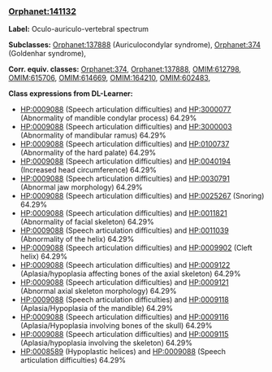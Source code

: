 
### [Orphanet:141132](http://www.orpha.net/ORDO/Orphanet_141132)
**Label:** Oculo-auriculo-vertebral spectrum

**Subclasses:** [Orphanet:137888](http://www.orpha.net/ORDO/Orphanet_137888) (Auriculocondylar syndrome), [Orphanet:374](http://www.orpha.net/ORDO/Orphanet_374) (Goldenhar syndrome), 

**Corr. equiv. classes:** [Orphanet:374](http://www.orpha.net/ORDO/Orphanet_374), [Orphanet:137888](http://www.orpha.net/ORDO/Orphanet_137888), [OMIM:612798](http://purl.obolibrary.org/obo/OMIM_612798), [OMIM:615706](http://purl.obolibrary.org/obo/OMIM_615706), [OMIM:614669](http://purl.obolibrary.org/obo/OMIM_614669), [OMIM:164210](http://purl.obolibrary.org/obo/OMIM_164210), [OMIM:602483](http://purl.obolibrary.org/obo/OMIM_602483), 

**Class expressions from DL-Learner:**

- [HP:0009088](http://purl.obolibrary.org/obo/HP_0009088) (Speech articulation difficulties) and [HP:3000077](http://purl.obolibrary.org/obo/HP_3000077) (Abnormality of mandible condylar process) 64.29%
- [HP:0009088](http://purl.obolibrary.org/obo/HP_0009088) (Speech articulation difficulties) and [HP:3000003](http://purl.obolibrary.org/obo/HP_3000003) (Abnormality of mandibular ramus) 64.29%
- [HP:0009088](http://purl.obolibrary.org/obo/HP_0009088) (Speech articulation difficulties) and [HP:0100737](http://purl.obolibrary.org/obo/HP_0100737) (Abnormality of the hard palate) 64.29%
- [HP:0009088](http://purl.obolibrary.org/obo/HP_0009088) (Speech articulation difficulties) and [HP:0040194](http://purl.obolibrary.org/obo/HP_0040194) (Increased head circumference) 64.29%
- [HP:0009088](http://purl.obolibrary.org/obo/HP_0009088) (Speech articulation difficulties) and [HP:0030791](http://purl.obolibrary.org/obo/HP_0030791) (Abnormal jaw morphology) 64.29%
- [HP:0009088](http://purl.obolibrary.org/obo/HP_0009088) (Speech articulation difficulties) and [HP:0025267](http://purl.obolibrary.org/obo/HP_0025267) (Snoring) 64.29%
- [HP:0009088](http://purl.obolibrary.org/obo/HP_0009088) (Speech articulation difficulties) and [HP:0011821](http://purl.obolibrary.org/obo/HP_0011821) (Abnormality of facial skeleton) 64.29%
- [HP:0009088](http://purl.obolibrary.org/obo/HP_0009088) (Speech articulation difficulties) and [HP:0011039](http://purl.obolibrary.org/obo/HP_0011039) (Abnormality of the helix) 64.29%
- [HP:0009088](http://purl.obolibrary.org/obo/HP_0009088) (Speech articulation difficulties) and [HP:0009902](http://purl.obolibrary.org/obo/HP_0009902) (Cleft helix) 64.29%
- [HP:0009088](http://purl.obolibrary.org/obo/HP_0009088) (Speech articulation difficulties) and [HP:0009122](http://purl.obolibrary.org/obo/HP_0009122) (Aplasia/hypoplasia affecting bones of the axial skeleton) 64.29%
- [HP:0009088](http://purl.obolibrary.org/obo/HP_0009088) (Speech articulation difficulties) and [HP:0009121](http://purl.obolibrary.org/obo/HP_0009121) (Abnormal axial skeleton morphology) 64.29%
- [HP:0009088](http://purl.obolibrary.org/obo/HP_0009088) (Speech articulation difficulties) and [HP:0009118](http://purl.obolibrary.org/obo/HP_0009118) (Aplasia/Hypoplasia of the mandible) 64.29%
- [HP:0009088](http://purl.obolibrary.org/obo/HP_0009088) (Speech articulation difficulties) and [HP:0009116](http://purl.obolibrary.org/obo/HP_0009116) (Aplasia/Hypoplasia involving bones of the skull) 64.29%
- [HP:0009088](http://purl.obolibrary.org/obo/HP_0009088) (Speech articulation difficulties) and [HP:0009115](http://purl.obolibrary.org/obo/HP_0009115) (Aplasia/hypoplasia involving the skeleton) 64.29%
- [HP:0008589](http://purl.obolibrary.org/obo/HP_0008589) (Hypoplastic helices) and [HP:0009088](http://purl.obolibrary.org/obo/HP_0009088) (Speech articulation difficulties) 64.29%


